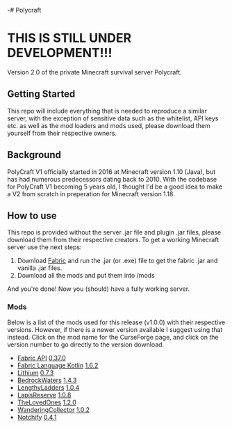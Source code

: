-# Polycraft

# THIS IS STILL UNDER DEVELOPMENT!!!

Version 2.0 of the private Minecraft survival server Polycraft. 

## Getting Started

This repo will include everything that is needed to reproduce a similar server, with the exception of sensitive data such as the whitelist, API keys etc. as well as the mod loaders and mods used, please download them yourself from their respective owners.

## Background

PolyCraft V1 officially started in 2016 at Minecraft version 1.10 (Java), but has had numerous predecessors dating back to 2010. With the codebase for PolyCraft V1 becoming 5 years old, I thought I'd be a good idea to make a V2 from scratch in preperation for Minecraft version 1.18. 

<!---
## Key Features

* Quality of life features such as /spawn, /home and /tpa.
* Crossplay with Java and Bedrock thanks to [GeyserMC](https://geysermc.org/) 
* Full-fledged integration with Discord (i.e. Chat Relay) thanks to [DiscordSRV](https://www.spigotmc.org/resources/discordsrv.18494/) and [RelayItToDiscord](https://www.spigotmc.org/resources/relayittodiscord.34615/) 
* Numerous anti-lag measures thanks to [FarmControl](https://www.spigotmc.org/resources/farmcontrol-1-15-1-17.86923/) and [LagMonitor](https://www.spigotmc.org/resources/lagmonitor.21348/), as well as [PaperMC](https://papermc.io/)
* Anti-grief measures with [CoreProtect](https://www.spigotmc.org/resources/coreprotect.8631/) and [InventoryRollback](https://www.spigotmc.org/resources/inventory-rollback.48074/)
--->
## How to use 

This repo is provided without the server .jar file and plugin .jar files, please download them from their respective creators. To get a working Minecraft server use the next steps: 
1. Download [Fabric](https://fabricmc.net/use/) and run the .jar (or .exe) file to get the fabric .jar and vanilla .jar files.
2. Download all the mods and put them into /mods

And you're done! Now you (should) have a fully working server.

### Mods

Below is a list of the mods used for this release (v1.0.0) with their respective versions. However, if there is a newer version available I suggest using that instead. Click on the mod name for the CurseForge page, and click on the version number to go directly to the version download.

- [Fabric API](https://www.curseforge.com/minecraft/mc-mods/fabric-api) [0.37.0](https://www.curseforge.com/minecraft/mc-mods/fabric-api/files/3386484)
- [Fabric Language Kotlin](https://www.curseforge.com/minecraft/mc-mods/fabric-language-kotlin) [1.6.2](https://www.curseforge.com/minecraft/mc-mods/fabric-language-kotlin/files/3364215)
- [Lithium](https://www.curseforge.com/minecraft/mc-mods/lithium) [0.7.3](https://www.curseforge.com/minecraft/mc-mods/lithium/files/3380166)
- [BedrockWaters](https://www.curseforge.com/minecraft/mc-mods/bedrockwaters) [1.4.3](https://www.curseforge.com/minecraft/mc-mods/bedrockwaters/files/3160868)
- [LengthyLadders](https://www.curseforge.com/minecraft/mc-mods/lengthy-ladders) [1.0.4](https://www.curseforge.com/minecraft/mc-mods/lengthy-ladders/files/3346108)
- [LapisReserve](https://www.curseforge.com/minecraft/mc-mods/lapis-reserve) [1.0.8](https://www.curseforge.com/minecraft/mc-mods/lapis-reserve/files/3345208)
- [TheLovedOnes](https://www.curseforge.com/minecraft/mc-mods/the-loved-ones) [1.2.0](https://www.curseforge.com/minecraft/mc-mods/the-loved-ones/files/3361467)
- [WanderingCollector](https://modrinth.com/mod/wandering-collector) [1.0.2](https://modrinth.com/mod/wandering-collector/version/zSsKV0tr)
- [Notchify](https://www.curseforge.com/minecraft/mc-mods/notchify) [0.4.1](https://www.curseforge.com/minecraft/mc-mods/notchify/files/3346344)



